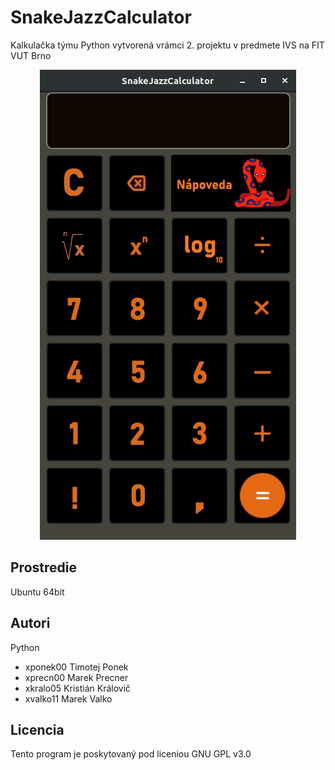 # SnakeJazzCalculator

Kalkulačka týmu Python vytvorená vrámci 2. projektu v predmete IVS na FIT VUT Brno

<p align="center">
    <img src="screenshot_window.png">
</p>

Prostredie
---------

Ubuntu 64bit

Autori
------

Python
- xponek00 Timotej Ponek 
- xprecn00 Marek Precner 
- xkralo05 Kristián Královič 
- xvalko11 Marek Valko 

Licencia
-------

Tento program je poskytovaný pod liceniou GNU GPL v3.0
